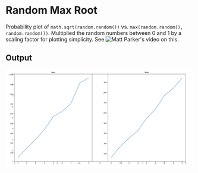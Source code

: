# Random Max Root
Probability plot of `math.sqrt(random.random())` vs. `max(random.random(), random.random())`. Multiplied the random numbers between 0 and 1 by a scaling factor for plotting simplicity. See ![Matt Parker's video](https://www.youtube.com/watch?v=ga9Qk38FaHM) on this.

## Output
![Output](output.png)

